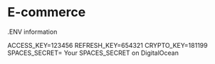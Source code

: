 # E-commerce


.ENV information

ACCESS_KEY=123456
REFRESH_KEY=654321
CRYPTO_KEY=181199
SPACES_SECRET= Your SPACES_SECRET on DigitalOcean
